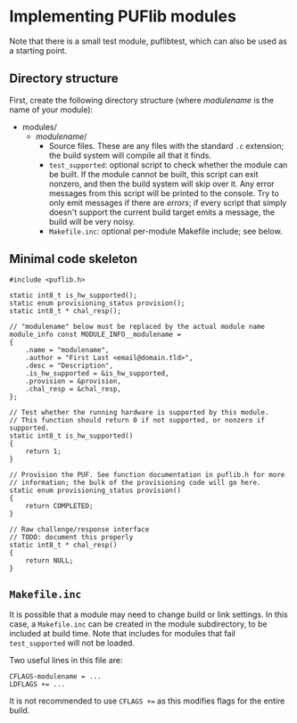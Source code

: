 # Implementing PUFlib modules

Note that there is a small test module, puflibtest, which can also be used as a starting point.

## Directory structure

First, create the following directory structure (where _modulename_ is the name of your module):

* modules/
    * _modulename_/
        * Source files. These are any files with the standard `.c` extension; the build system will compile all that it finds.
        * `test_supported`: optional script to check whether the module can be built. If the module cannot be built, this script can exit nonzero, and then the build system will skip over it.
        Any error messages from this script will be printed to the console. Try to only emit messages if there are _errors_; if every script that simply doesn't support the current build target emits a message, the build will be very noisy.
        * `Makefile.inc`: optional per-module Makefile include; see below.

## Minimal code skeleton

    #include <puflib.h>

    static int8_t is_hw_supported();
    static enum provisioning_status provision();
    static int8_t * chal_resp();

    // "modulename" below must be replaced by the actual module name
    module_info const MODULE_INFO__modulename =
    {
        .name = "modulename",
        .author = "First Last <email@domain.tld>",
        .desc = "Description",
        .is_hw_supported = &is_hw_supported,
        .provision = &provision,
        .chal_resp = &chal_resp,
    };

    // Test whether the running hardware is supported by this module.
    // This function should return 0 if not supported, or nonzero if supported.
    static int8_t is_hw_supported()
    {
        return 1;
    }

    // Provision the PUF. See function documentation in puflib.h for more
    // information; the bulk of the provisioning code will go here.
    static enum provisioning_status provision()
    {
        return COMPLETED;
    }

    // Raw challenge/response interface
    // TODO: document this properly
    static int8_t * chal_resp()
    {
        return NULL;
    }

## `Makefile.inc`

It is possible that a module may need to change build or link settings. In this
case, a `Makefile.inc` can be created in the module subdirectory, to be included
at build time. Note that includes for modules that fail `test_supported` will
not be loaded.

Two useful lines in this file are:

    CFLAGS-modulename = ...
    LDFLAGS += ...

It is not recommended to use `CFLAGS +=` as this modifies flags for the entire build.
